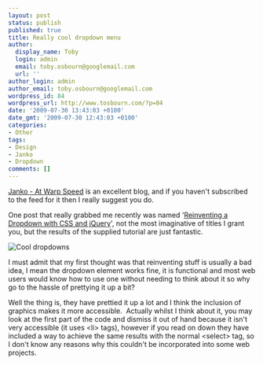 ```yaml
---
layout: post
status: publish
published: true
title: Really cool dropdown menu
author:
  display_name: Toby
  login: admin
  email: toby.osbourn@googlemail.com
  url: ''
author_login: admin
author_email: toby.osbourn@googlemail.com
wordpress_id: 84
wordpress_url: http://www.tosbourn.com/?p=84
date: '2009-07-30 13:43:03 +0100'
date_gmt: '2009-07-30 12:43:03 +0100'
categories:
- Other
tags:
- Design
- Janko
- Dropdown
comments: []
---
```

<p><a href="http://www.jankoatwarpspeed.com/">Janko - At Warp Speed</a> is an excellent blog, and if you haven't subscribed to the feed for it then I really suggest you do.</p>
<p>One post that really grabbed me recently was named '<a href="http://www.jankoatwarpspeed.com/post/2009/07/28/reinventing-drop-down-with-css-jquery.aspx">Reinventing a Dropdown with CSS and jQuery</a>', not the most imaginative of titles I grant you, but the results of the supplied tutorial are just fantastic.</p>
<p><img src="http://i151.photobucket.com/albums/s130/tosbourn/image.jpg" alt="Cool dropdowns" /></p>
<p>I must admit that my first thought was that reinventing stuff is usually a bad idea, I mean the dropdown element works fine, it is functional and most web users would know how to use one without needing to think about it so why go to the hassle of prettying it up a bit?</p>
<p>Well the thing is, they have prettied it up a lot and I think the inclusion of graphics makes it more accessible.  Actually whilst I think about it, you may look at the first part of the code and dismiss it out of hand because it isn't very accessible (it uses &lt;li&gt; tags), however if you read on down they have included a way to achieve the same results with the normal &lt;select&gt; tag, so I don't know any reasons why this couldn't be incorporated into some web projects.</p>
